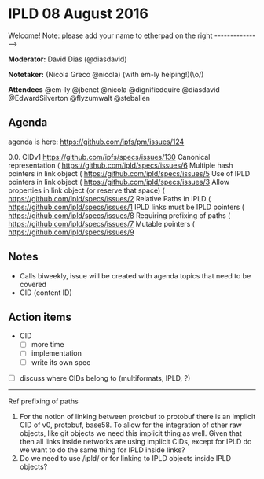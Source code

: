 # IPLD 08 August 2016

Welcome! Note: please add your name to etherpad on the right --------------->

**Moderator:** David Dias (@diasdavid)

**Notetaker:**  (Nicola Greco @nicola) (with em-ly helping!)(\o/)

**Attendees** 
@em-ly
@jbenet
@nicola
@dignifiedquire
@diasdavid
@EdwardSilverton
@flyzumwalt
@stebalien


## Agenda
agenda is here: https://github.com/ipfs/pm/issues/124

 0.0. CIDv1 https://github.com/ipfs/specs/issues/130
Canonical representation ( https://github.com/ipld/specs/issues/6
Multiple hash pointers in link object ( https://github.com/ipld/specs/issues/5
Use of IPLD pointers in link object ( https://github.com/ipld/specs/issues/3
Allow properties in link object (or reserve that space) ( https://github.com/ipld/specs/issues/2
Relative Paths in IPLD ( https://github.com/ipld/specs/issues/1
IPLD links must be IPLD pointers ( https://github.com/ipld/specs/issues/8
Requiring prefixing of paths ( https://github.com/ipld/specs/issues/7
Mutable pointers ( https://github.com/ipld/specs/issues/9

## Notes
 - Calls biweekly, issue will be created with agenda topics that need to be covered
 - CID (content ID)
 
##  Action items
- CID
  - [ ] more time
  - [ ] implementation
  - [ ] write its own spec
 - [ ] discuss where CIDs belong to (multiformats, IPLD, ?)




----
Ref prefixing of paths

1. For the notion of linking between protobuf to protobuf there is an implicit CID of v0, protobuf, base58. To allow for the 
  integration of other raw objects, like git objects we need this implicit thing as well. Given that then all links inside networks
  are using implicit CIDs, except for IPLD do we want to do the same thing for IPLD inside links?
2. Do we need to use /ipld/<cid>  or <cid> for linking to IPLD objects inside IPLD objects?